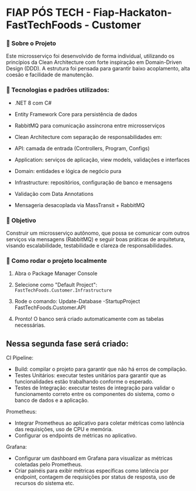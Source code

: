 # FIAP PÓS TECH - Fiap-Hackaton-FastTechFoods - Customer

### 🧠 Sobre o Projeto
Este microsserviço foi desenvolvido de forma individual, utilizando os princípios da Clean Architecture com forte inspiração em Domain-Driven Design (DDD).
A estrutura foi pensada para garantir baixo acoplamento, alta coesão e facilidade de manutenção.

### 🔧 Tecnologias e padrões utilizados:
- .NET 8 com C#

- Entity Framework Core para persistência de dados

- RabbitMQ para comunicação assíncrona entre microsserviços

- Clean Architecture com separação de responsabilidades em:

- API: camada de entrada (Controllers, Program, Configs)

- Application: serviços de aplicação, view models, validações e interfaces

- Domain: entidades e lógica de negócio pura

- Infrastructure: repositórios, configuração de banco e mensagens

- Validação com Data Annotations

- Mensageria desacoplada via MassTransit + RabbitMQ

### 🎯 Objetivo
Construir um microsserviço autônomo, que possa se comunicar com outros serviços via mensagens (RabbitMQ) e seguir boas práticas de arquitetura, visando escalabilidade, testabilidade e clareza de responsabilidades.

### 🔧 Como rodar o projeto localmente

1. Abra o Package Manager Console
2. Selecione como "Default Project": `FastTechFoods.Customer.Infrastructure`
3. Rode o comando:
	Update-Database -StartupProject FastTechFoods.Customer.API
	
4. Pronto! O banco será criado automaticamente com as tabelas necessárias.

## Nessa segunda fase será criado:

CI Pipeline:

- Build: compilar o projeto para garantir que não há erros de compilação.
- Testes Unitários: executar testes unitários para garantir que as 
funcionalidades estão trabalhando conforme o esperado.
- Testes de Integração: executar testes de integração para validar o 
funcionamento correto entre os componentes do sistema, como o banco 
de dados e a aplicação.

Prometheus:
- Integrar Prometheus ao aplicativo para coletar métricas como latência das 
requisições, uso de CPU e memória.
- Configurar os endpoints de métricas no aplicativo.

Grafana:
- Configurar um dashboard em Grafana para visualizar as métricas 
coletadas pelo Prometheus.
- Criar painéis para exibir métricas específicas como latência por endpoint, 
contagem de requisições por status de resposta, uso de recursos do 
sistema etc.
